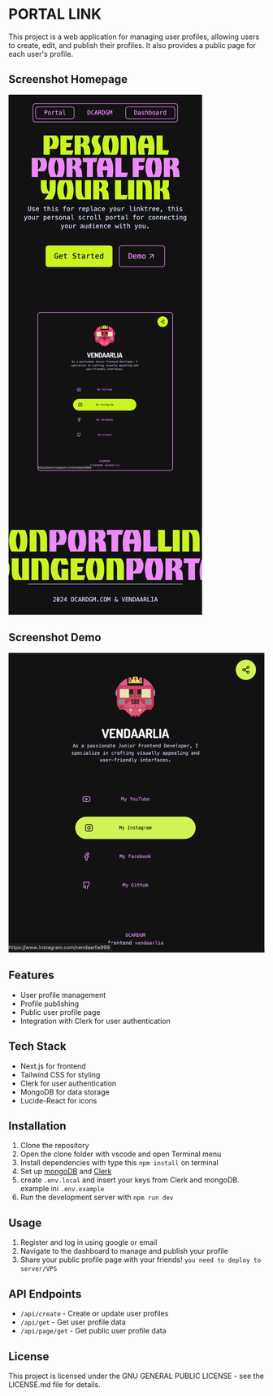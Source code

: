 
# PORTAL LINK
This project is a web application for managing user profiles, allowing users to create, edit, and publish their profiles. It also provides a public page for each user's profile.

## Screenshot Homepage
![homepage](/public/homepage.png)

## Screenshot Demo
![PortalLink](/public/demo.png)

## Features
- User profile management
- Profile publishing
- Public user profile page
- Integration with Clerk for user authentication

## Tech Stack
- Next.js for frontend
- Tailwind CSS for styling
- Clerk for user authentication
- MongoDB for data storage
- Lucide-React for icons

## Installation
1. Clone the repository
2. Open the clone folder with vscode and open Terminal menu
3. Install dependencies with type this `npm install` on terminal
4. Set up [mongoDB](https://www.mongodb.com) and [Clerk](https://clerk.com)
5. create `.env.local` and insert your keys from Clerk and mongoDB. example ini `.env.example`
6. Run the development server with `npm run dev`

## Usage
1. Register and log in using google or email
2. Navigate to the dashboard to manage and publish your profile
3. Share your public profile page with your friends! `you need to deploy to server/VPS`

## API Endpoints
- `/api/create` - Create or update user profiles
- `/api/get` - Get user profile data
- `/api/page/get` - Get public user profile data

## License
This project is licensed under the GNU GENERAL PUBLIC LICENSE - see the LICENSE.md file for details.